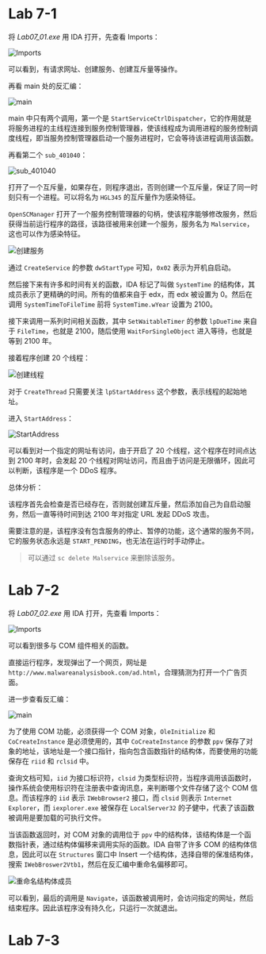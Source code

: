 # Lab 7-1

将 *Lab07_01.exe* 用 IDA 打开，先查看 Imports：

![Imports](E:\ProgData\ImgCache\image-20220520225145563.png)

可以看到，有请求网址、创建服务、创建互斥量等操作。

再看 main 处的反汇编：

![main](E:\ProgData\ImgCache\image-20220520225301930.png)

main 中只有两个调用，第一个是 `StartServiceCtrlDispatcher`，它的作用就是将服务进程的主线程连接到服务控制管理器，使该线程成为调用进程的服务控制调度线程，即当服务控制管理器启动一个服务进程时，它会等待该进程调用该函数。

再看第二个 `sub_401040`：

![sub_401040](E:\ProgData\ImgCache\image-20220520225621164.png)

打开了一个互斥量，如果存在，则程序退出，否则创建一个互斥量，保证了同一时刻只有一个进程。可以将名为 `HGL345` 的互斥量作为感染特征。

`OpenSCManager` 打开了一个服务控制管理器的句柄，使该程序能够修改服务，然后获得当前运行程序的路径，该路径被用来创建一个服务，服务名为 `Malservice`，这也可以作为感染特征。

![创建服务](E:\ProgData\ImgCache\image-20220520230132774.png)

通过 `CreateService` 的参数 `dwStartType` 可知，`0x02` 表示为开机自启动。

然后接下来有许多和时间有关的函数，IDA 标记了叫做 `SystemTime` 的结构体，其成员表示了更精确的时间。所有的值都来自于 edx，而 edx 被设置为 0。然后在调用 `SystemTimeToFileTime` 前将 `SystemTime.wYear` 设置为 2100。

接下来调用一系列时间相关函数，其中 `SetWaitableTimer` 的参数  `lpDueTime` 来自于 `FileTime`，也就是 2100，随后使用 `WaitForSingleObject` 进入等待，也就是等到 2100 年。

接着程序创建 20 个线程：

![创建线程](E:\ProgData\ImgCache\image-20220520231321058.png)

对于 `CreateThread` 只需要关注 `lpStartAddress` 这个参数，表示线程的起始地址。

进入 `StartAddress`：

![StartAddress](E:\ProgData\ImgCache\image-20220520231444524.png)

可以看到对一个指定的网址有访问，由于开启了 20 个线程，这个程序在时间点达到 2100 年时，会发起 20 个线程对网址访问，而且由于访问是无限循环，因此可以判断，该程序是一个 DDoS 程序。

总体分析：

该程序首先会检查是否已经存在，否则就创建互斥量，然后添加自己为自启动服务，然后一直等待时间到达 2100 年对指定 URL 发起 DDoS 攻击。

需要注意的是，该程序没有包含服务的停止、暂停的功能，这个通常的服务不同，它的服务状态永远是 `START_PENDING`，也无法在运行时手动停止。

>   可以通过 `sc delete Malservice` 来删除该服务。

# Lab 7-2

将 *Lab07_02.exe* 用 IDA 打开，先查看 Imports：

![Imports](E:\ProgData\ImgCache\image-20220520232246866.png)

可以看到很多与 COM 组件相关的函数。

直接运行程序，发现弹出了一个网页，网址是 `http://www.malwareanalysisbook.com/ad.html`，合理猜测为打开一个广告页面。

进一步查看反汇编：

![main](E:\ProgData\ImgCache\image-20220520234550095.png)

为了使用 COM 功能，必须获得一个 COM 对象，`OleInitialize` 和 `CoCreateInstance` 是必须使用的，其中 `CoCreateInstance` 的参数 `ppv` 保存了对象的地址，该地址是一个接口指针，指向包含函数指针的结构体，而要使用的功能保存在 `riid` 和 `rclsid` 中。

查询文档可知，`iid` 为接口标识符，`clsid` 为类型标识符，当程序调用该函数时，操作系统会使用标识符在注册表中查询讯息，来判断哪个文件存储了这个 COM 信息。而该程序的 `iid` 表示 `IWebBrowser2` 接口，而 `clsid` 则表示 `Internet Explorer`，而 `iexplorer.exe` 被保存在 `LocalServer32` 的子健中，代表了该函数被调用是要加载的可执行文件。

当该函数返回时，对 COM 对象的调用位于 `ppv` 中的结构体，该结构体是一个函数指针表，通过结构体偏移来调用实际的函数。IDA 自带了许多 COM 的结构体信息，因此可以在 `Structures` 窗口中 Insert 一个结构体，选择自带的保准结构体，搜索 `IWebBroswer2Vtb1`，然后在反汇编中重命名偏移即可。

![重命名结构体成员](E:\ProgData\ImgCache\image-20220521000432808.png)

可以看到，最后的调用是 `Navigate`，该函数被调用时，会访问指定的网址，然后结束程序。因此该程序没有持久化，只运行一次就退出。

# Lab 7-3

